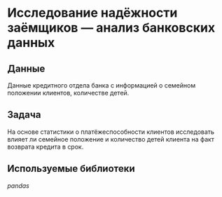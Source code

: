# Исследование надёжности заёмщиков — анализ банковских данных


## Данные
Данные кредитного отдела банка с информацией о семейном положении клиентов, количестве детей.


## Задача

На основе статистики о платёжеспособности клиентов исследовать влияет ли семейное положение и количество детей клиента на факт возврата кредита в срок. 

## Используемые библиотеки
*pandas*
